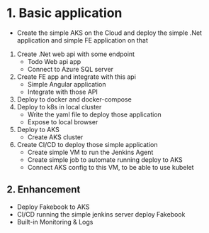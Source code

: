 # 1. Basic application

- Create the simple AKS on the Cloud and deploy the simple .Net application and simple FE application on that
  
1. Create .Net web api with some endpoint
    - Todo Web api app
    - Connect to Azure SQL server
2. Create FE app and integrate with this api
   - Simple Angular application
   - Integrate with those API
3. Deploy to docker and docker-compose
4. Deploy to k8s in local cluster
   - Write the yaml file to deploy those application
   - Expose to local browser
5. Deploy to AKS
   - Create AKS cluster
6. Create CI/CD to deploy those simple application
    - Create simple VM to run the Jenkins Agent
    - Create simple job to automate running deploy to AKS
    - Connect AKS config to this VM, to be able to use kubelet

## 2. Enhancement
- Deploy Fakebook to AKS
- CI/CD running the simple jenkins server deploy Fakebook
- Built-in Monitoring & Logs